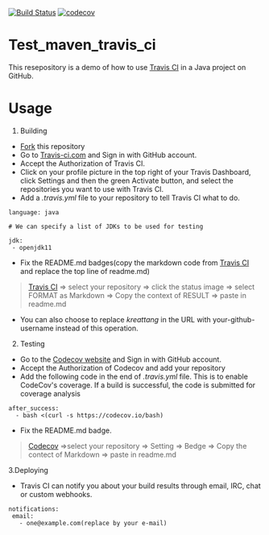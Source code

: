 [![Build Status](https://travis-ci.com/kreattang/Test_maven_travis_ci.svg?branch=main)](https://travis-ci.com/kreattang/Test_maven_travis_ci)
[![codecov](https://codecov.io/gh/kreattang/Test_maven_travis_ci/branch/main/graph/badge.svg?token=WI3NQL4HK5)](https://codecov.io/gh/kreattang/Test_maven_travis_ci)

# Test_maven_travis_ci
This resepository is a demo of how to use [Travis CI]() in a Java project on GitHub.

# Usage
1. Building
* [Fork](https://github.com/kreattang/Test_maven_travis_ci/fork) this repository
* Go to [Travis-ci.com](https://travis-ci.com/) and Sign in with GitHub account.
* Accept the Authorization of Travis CI. 
* Click on your profile picture in the top right of your Travis Dashboard, click Settings and then the green Activate button, and select the repositories you want to use with Travis CI.
* Add a _.travis.yml_ file to your repository to tell Travis CI what to do. 
```
language: java

# We can specify a list of JDKs to be used for testing

jdk:
 - openjdk11
```
* Fix the README.md badges(copy the markdown code from [Travis CI](https://travis-ci.com/) and replace the top line of readme.md)
> [Travis CI](https://travis-ci.com/) => select your repository => click the status image => select FORMAT as Markdown => Copy the context of RESULT => paste in readme.md

* You can also choose to replace _kreattang_ in the URL with your-github-username instead of this operation.

2. Testing
* Go to the [Codecov website](https://about.codecov.io/) and Sign in with GitHub account.
* Accept the Authorization of Codecov and add your repository 
* Add the following code in the end of _.travis.yml_ file. This is to enable CodeCov's coverage.
If a build is successful, the code is submitted for coverage analysis
```
after_success:
  - bash <(curl -s https://codecov.io/bash)
```
* Fix the README.md badge.
> [Codecov](https://codecov.io/gh)  =>select your repository => Setting => Bedge => Copy the contect of Markdown => paste in readme.md

3.Deploying
 * Travis CI can notify you about your build results through email, IRC, chat or custom webhooks.
 ```
 notifications:
  email:
    - one@example.com(replace by your e-mail)
 ```
